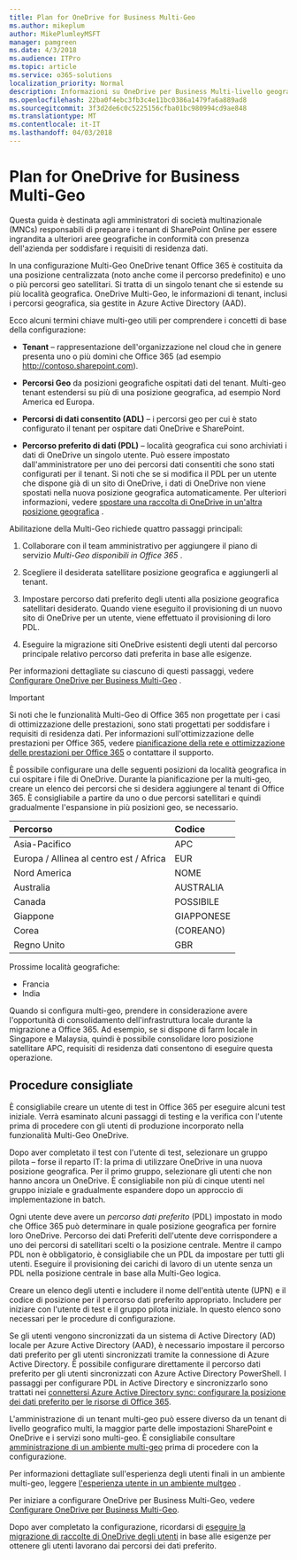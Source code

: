 ```yaml
---
title: Plan for OneDrive for Business Multi-Geo
ms.author: mikeplum
author: MikePlumleyMSFT
manager: pamgreen
ms.date: 4/3/2018
ms.audience: ITPro
ms.topic: article
ms.service: o365-solutions
localization_priority: Normal
description: Informazioni su OneDrive per Business Multi-livello geografico, funzionamento multi-geo e le posizioni geo sono disponibili per l'archiviazione dei dati.
ms.openlocfilehash: 22ba0f4ebc3fb3c4e11bc0386a1479fa6a889ad8
ms.sourcegitcommit: 3f3d2de6c0c5225156cfba01bc980994cd9ae848
ms.translationtype: MT
ms.contentlocale: it-IT
ms.lasthandoff: 04/03/2018
---
```

# <a name="plan-for-onedrive-for-business-multi-geo"></a>Plan for OneDrive for Business Multi-Geo

Questa guida è destinata agli amministratori di società multinazionale (MNCs) responsabili di preparare i tenant di SharePoint Online per essere ingrandita a ulteriori aree geografiche in conformità con presenza dell'azienda per soddisfare i requisiti di residenza dati.

In una configurazione Multi-Geo OneDrive tenant Office 365 è costituita da una posizione centralizzata (noto anche come il percorso predefinito) e uno o più percorsi geo satellitari. Si tratta di un singolo tenant che si estende su più località geografica. OneDrive Multi-Geo, le informazioni di tenant, inclusi i percorsi geografica, sia gestite in Azure Active Directory (AAD). 

Ecco alcuni termini chiave multi-geo utili per comprendere i concetti di base della configurazione:

-   **Tenant** – rappresentazione dell'organizzazione nel cloud che in genere presenta uno o più domini che Office 365 (ad esempio http://contoso.sharepoint.com). 

-   **Percorsi Geo** da posizioni geografiche ospitati dati del tenant. Multi-geo tenant estendersi su più di una posizione geografica, ad esempio Nord America ed Europa.

-   **Percorsi di dati consentito (ADL)** – i percorsi geo per cui è stato configurato il tenant per ospitare dati OneDrive e SharePoint.

-   **Percorso preferito di dati (PDL)** – località geografica cui sono archiviati i dati di OneDrive un singolo utente. Può essere impostato dall'amministratore per uno dei percorsi dati consentiti che sono stati configurati per il tenant. Si noti che se si modifica il PDL per un utente che dispone già di un sito di OneDrive, i dati di OneDrive non viene spostati nella nuova posizione geografica automaticamente. Per ulteriori informazioni, vedere [spostare una raccolta di OneDrive in un'altra posizione geografica](move-onedrive-between-geo-locations.md) .

Abilitazione della Multi-Geo richiede quattro passaggi principali:

1.  Collaborare con il team amministrativo per aggiungere il piano di servizio _Multi-Geo disponibili in Office 365_ .

2.  Scegliere il desiderata satellitare posizione geografica e aggiungerli al tenant.

3.  Impostare percorso dati preferito degli utenti alla posizione geografica satellitari desiderato. Quando viene eseguito il provisioning di un nuovo sito di OneDrive per un utente, viene effettuato il provisioning di loro PDL.

4.  Eseguire la migrazione siti OneDrive esistenti degli utenti dal percorso principale relativo percorso dati preferita in base alle esigenze.

Per informazioni dettagliate su ciascuno di questi passaggi, vedere [Configurare OneDrive per Business Multi-Geo](multi-geo-tenant-configuration.md) .

> [!IMPORTANT]
> Si noti che le funzionalità Multi-Geo di Office 365 non progettate per i casi di ottimizzazione delle prestazioni, sono stati progettati per soddisfare i requisiti di residenza dati. Per informazioni sull'ottimizzazione delle prestazioni per Office 365, vedere [pianificazione della rete e ottimizzazione delle prestazioni per Office 365](https://support.office.com/article/e5f1228c-da3c-4654-bf16-d163daee8848) o contattare il supporto.

È possibile configurare una delle seguenti posizioni da località geografica in cui ospitare i file di OneDrive. Durante la pianificazione per la multi-geo, creare un elenco dei percorsi che si desidera aggiungere al tenant di Office 365. È consigliabile a partire da uno o due percorsi satellitari e quindi gradualmente l'espansione in più posizioni geo, se necessario.

<table>
<thead>
<tr class="header">
<th align="left"><strong>Percorso</strong></th>
<th align="left"><strong>Codice</strong></th>
</tr>
</thead>
<tbody>
<tr class="odd">
<td align="left">Asia-Pacifico</td>
<td align="left">APC</td>
</tr>
<tr class="even">
<td align="left">Europa / Allinea al centro est / Africa</td>
<td align="left">EUR</td>
</tr>
<tr class="odd">
<td align="left">Nord America</td>
<td align="left">NOME</td>
</tr>
<tr class="even">
<td align="left">Australia</td>
<td align="left">AUSTRALIA</td>
</tr>
<tr class="odd">
<td align="left">Canada</td>
<td align="left">POSSIBILE</td>
</tr>
<tr class="odd">
<td align="left">Giappone</td>
<td align="left">GIAPPONESE</td>
</tr>
<tr class="even">
<td align="left">Corea</td>
<td align="left">(COREANO)</td>
</tr>
<tr class="odd">
<td align="left">Regno Unito</td>
<td align="left">GBR</td>
</tr>
</tbody>
</table>

Prossime località geografiche:
  
- Francia
- India

Quando si configura multi-geo, prendere in considerazione avere l'opportunità di consolidamento dell'infrastruttura locale durante la migrazione a Office 365. Ad esempio, se si dispone di farm locale in Singapore e Malaysia, quindi è possibile consolidare loro posizione satellitare APC, requisiti di residenza dati consentono di eseguire questa operazione.

## <a name="best-practices"></a>Procedure consigliate

È consigliabile creare un utente di test in Office 365 per eseguire alcuni test iniziale. Verrà esaminato alcuni passaggi di testing e la verifica con l'utente prima di procedere con gli utenti di produzione incorporato nella funzionalità Multi-Geo OneDrive.

Dopo aver completato il test con l'utente di test, selezionare un gruppo pilota – forse il reparto IT: la prima di utilizzare OneDrive in una nuova posizione geografica. Per il primo gruppo, selezionare gli utenti che non hanno ancora un OneDrive. È consigliabile non più di cinque utenti nel gruppo iniziale e gradualmente espandere dopo un approccio di implementazione in batch.

Ogni utente deve avere un *percorso dati preferito* (PDL) impostato in modo che Office 365 può determinare in quale posizione geografica per fornire loro OneDrive. Percorso dei dati Preferiti dell'utente deve corrispondere a uno dei percorsi di satellitari scelti o la posizione centrale. Mentre il campo PDL non è obbligatorio, è consigliabile che un PDL da impostare per tutti gli utenti. Eseguire il provisioning dei carichi di lavoro di un utente senza un PDL nella posizione centrale in base alla Multi-Geo logica.   

Creare un elenco degli utenti e includere il nome dell'entità utente (UPN) e il codice di posizione per il percorso dati preferito appropriato. Includere per iniziare con l'utente di test e il gruppo pilota iniziale. In questo elenco sono necessari per le procedure di configurazione.

Se gli utenti vengono sincronizzati da un sistema di Active Directory (AD) locale per Azure Active Directory (AAD), è necessario impostare il percorso dati preferito per gli utenti sincronizzati tramite la connessione di Azure Active Directory. È possibile configurare direttamente il percorso dati preferito per gli utenti sincronizzati con Azure Active Directory PowerShell. I passaggi per configurare PDL in Active Directory e sincronizzarlo sono trattati nei [connettersi Azure Active Directory sync: configurare la posizione dei dati preferito per le risorse di Office 365](https://docs.microsoft.com/en-us/azure/active-directory/connect/active-directory-aadconnectsync-feature-preferreddatalocation).

L'amministrazione di un tenant multi-geo può essere diverso da un tenant di livello geografico multi, la maggior parte delle impostazioni SharePoint e OneDrive e i servizi sono multi-geo. È consigliabile consultare [amministrazione di un ambiente multi-geo](administering-a-multi-geo-environment.md) prima di procedere con la configurazione.

Per informazioni dettagliate sull'esperienza degli utenti finali in un ambiente multi-geo, leggere [l'esperienza utente in un ambiente multgeo](multi-geo-user-experience.md) .

Per iniziare a configurare OneDrive per Business Multi-Geo, vedere [Configurare OneDrive per Business Multi-Geo](multi-geo-tenant-configuration.md).

Dopo aver completato la configurazione, ricordarsi di [eseguire la migrazione di raccolte di OneDrive degli utenti](move-onedrive-between-geo-locations.md) in base alle esigenze per ottenere gli utenti lavorano dai percorsi dei dati preferito.
